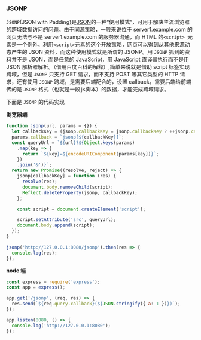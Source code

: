 <description hidden>JSONP 代码实现</description>

### JSONP

`JSONP`(JSON with Padding)是[JSON](https://baike.baidu.com/item/JSON)的一种“使用模式”，可用于解决主流浏览器的跨域数据访问的问题。由于同源策略，一般来说位于 server1.example.com 的网页无法与不是 server1.example.com 的服务器沟通，而 HTML 的`<script> `元素是一个例外。利用`<script>`元素的这个开放策略，网页可以得到从其他来源动态产生的 JSON 资料，而这种使用模式就是所谓的 JSONP。用 `JSONP` 抓到的资料并不是 JSON，而是任意的 JavaScript，用 JavaScript 直译器执行而不是用 JSON 解析器解析。（借用百度百科的解释）,简单来说就是借助 script 标签实现跨域，但是 `JSONP` 只支持 GET 请求，而不支持 POST 等其它类型的 HTTP 请求，还有使用 `JSONP` 跨域，是需要后端配合的，设置 callback，需要后端给前端传的是 `JSONP` 格式（也就是一段`js`脚本）的数据，才能完成跨域请求。

下面是 `JSONP` 的代码实现

**浏览器端**

```js
function jsonp(url, params = {}) {
  let callbackKey = (jsonp.callbackKey = jsonp.callbackKey ? ++jsonp.callbackKey : 1);
  params.callback = `jsonp[${callbackKey}]`;
  const queryUrl = `${url}?${Object.keys(params)
    .map(key => {
      return `${key}=${encodeURIComponent(params[key])}`;
    })
    .join('&')}`;
  return new Promise((resolve, reject) => {
    jsonp[callbackKey] = function (res) {
      resolve(res);
      document.body.removeChild(script);
      Reflect.deleteProperty(jsonp, callbackKey);
    };

    const script = document.createElement('script');

    script.setAttribute('src', queryUrl);
    document.body.append(script);
  });
}

jsonp('http://127.0.0.1:8080/jsonp').then(res => {
  console.log(res);
});
```

**node 端**

```js
const express = require('express');
const app = express();

app.get('/jsonp', (req, res) => {
  res.send(`${req.query.callback}(${JSON.stringify({ a: 1 })})`);
});

app.listen(8080, () => {
  console.log('http://127.0.0.1:8080');
});
```
